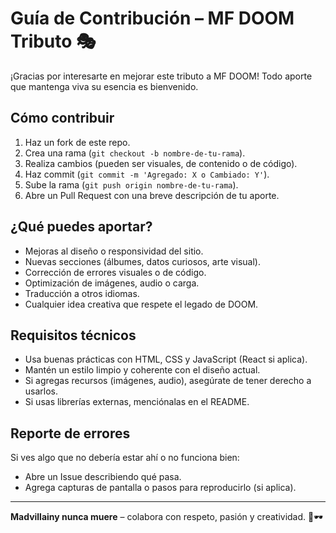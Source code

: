 # Guía de Contribución – MF DOOM Tributo 🎭

¡Gracias por interesarte en mejorar este tributo a MF DOOM! Todo aporte que mantenga viva su esencia es bienvenido.

## Cómo contribuir

1. Haz un fork de este repo.
2. Crea una rama (`git checkout -b nombre-de-tu-rama`).
3. Realiza cambios (pueden ser visuales, de contenido o de código).
4. Haz commit (`git commit -m 'Agregado: X o Cambiado: Y'`).
5. Sube la rama (`git push origin nombre-de-tu-rama`).
6. Abre un Pull Request con una breve descripción de tu aporte.

## ¿Qué puedes aportar?

- Mejoras al diseño o responsividad del sitio.
- Nuevas secciones (álbumes, datos curiosos, arte visual).
- Corrección de errores visuales o de código.
- Optimización de imágenes, audio o carga.
- Traducción a otros idiomas.
- Cualquier idea creativa que respete el legado de DOOM.

## Requisitos técnicos

- Usa buenas prácticas con HTML, CSS y JavaScript (React si aplica).
- Mantén un estilo limpio y coherente con el diseño actual.
- Si agregas recursos (imágenes, audio), asegúrate de tener derecho a usarlos.
- Si usas librerías externas, menciónalas en el README.

## Reporte de errores

Si ves algo que no debería estar ahí o no funciona bien:
- Abre un Issue describiendo qué pasa.
- Agrega capturas de pantalla o pasos para reproducirlo (si aplica).

---

**Madvillainy nunca muere** – colabora con respeto, pasión y creatividad. 🎤🕶️
